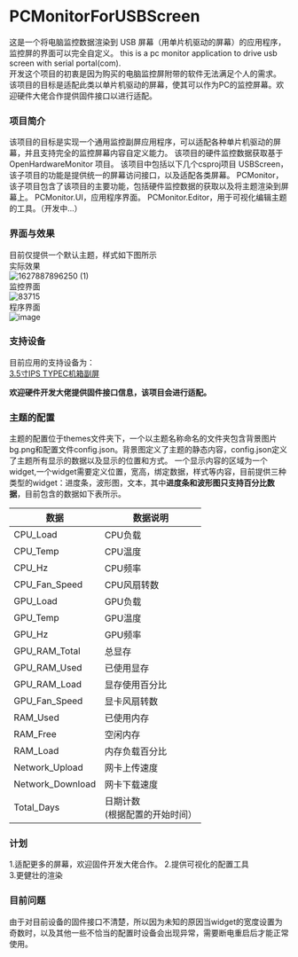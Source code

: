 # PCMonitorForUSBScreen
这是一个将电脑监控数据渲染到 USB 屏幕（用单片机驱动的屏幕）的应用程序，监控屏的界面可以完全自定义。
this is a pc monitor application to drive usb screen with serial portal(com).  
开发这个项目的初衷是因为购买的电脑监控屏附带的软件无法满足个人的需求。
该项目的目标是适配此类以单片机驱动的屏幕，使其可以作为PC的监控屏幕。欢迎硬件大佬合作提供固件接口以进行适配。

### 项目简介
该项目的目标是实现一个通用监控副屏应用程序，可以适配各种单片机驱动的屏幕，并且支持完全的监控屏幕内容自定义能力。
该项目的硬件监控数据获取基于 OpenHardwareMonitor 项目。
该项目中包括以下几个csproj项目
USBScreen，该子项目的功能是提供统一的屏幕访问接口，以及适配各类屏幕。
PCMonitor，该子项目包含了该项目的主要功能，包括硬件监控数据的获取以及将主题渲染到屏幕上。
PCMonitor.UI，应用程序界面。
PCMonitor.Editor，用于可视化编辑主题的工具。（开发中...）


### 界面与效果
目前仅提供一个默认主题，样式如下图所示  
实际效果  
![1627887896250 (1)](https://user-images.githubusercontent.com/936437/128889172-e0482213-ce06-4474-a216-d86c750a249b.jpg)  
监控界面  
![83715](https://user-images.githubusercontent.com/936437/127745159-8d2f7d5f-a9fc-40ae-8595-cb7bec2c9854.png)  
程序界面  
![image](https://user-images.githubusercontent.com/936437/129377518-570441e4-479d-449c-904f-d150f5ca595f.png)


### 支持设备

目前应用的支持设备为：  
[3.5寸IPS TYPEC机箱副屏](https://s.click.taobao.com/KWodsju)

**欢迎硬件开发大佬提供固件接口信息，该项目会进行适配。**


### 主题的配置
主题的配置位于themes文件夹下，一个以主题名称命名的文件夹包含背景图片bg.png和配置文件config.json。背景图定义了主题的静态内容，config.json定义了主题所有显示的数据以及显示的位置和方式。
一个显示内容的区域为一个widget,一个widget需要定义位置，宽高，绑定数据，样式等内容，目前提供三种类型的widget：进度条，波形图，文本，其中**进度条和波形图只支持百分比数据**，目前包含的数据如下表所示。


| 数据 | 数据说明 | 
| --- | --- | 
| CPU_Load | CPU负载 | 
| CPU_Temp | CPU温度 | 
| CPU_Hz | CPU频率 | 支持 |
| CPU_Fan_Speed | CPU风扇转数 | 
| GPU_Load | GPU负载 | 
| GPU_Temp | GPU温度 | 
| GPU_Hz | GPU频率 | 支持 | 
| GPU_RAM_Total | 总显存 | 
| GPU_RAM_Used| 已使用显存 | 
| GPU_RAM_Load | 显存使用百分比 | 
| GPU_Fan_Speed | 显卡风扇转数 | 
| RAM_Used | 已使用内存 | 支持 | 
| RAM_Free | 空闲内存 | 支持 | 
| RAM_Load | 内存负载百分比 | 
| Network_Upload | 网卡上传速度 | 
| Network_Download | 网卡下载速度 |
| Total_Days | 日期计数<br>(根据配置的开始时间） | 



### 计划
1.适配更多的屏幕，欢迎固件开发大佬合作。
2.提供可视化的配置工具  
3.更健壮的渲染  

### 目前问题
由于对目前设备的固件接口不清楚，所以因为未知的原因当widget的宽度设置为奇数时，以及其他一些不恰当的配置时设备会出现异常，需要断电重启后才能正常使用。

